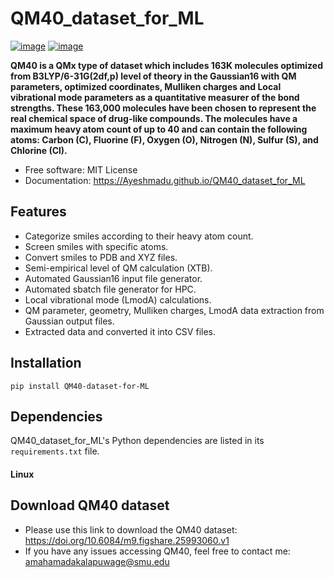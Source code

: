 # QM40_dataset_for_ML


[![image](https://img.shields.io/pypi/v/QM40_dataset_for_ML.svg)](https://pypi.python.org/pypi/QM40_dataset_for_ML)
[![image](https://img.shields.io/conda/vn/conda-forge/QM40_dataset_for_ML.svg)](https://anaconda.org/conda-forge/QM40_dataset_for_ML)


**QM40 is a QMx type of dataset which includes 163K molecules optimized from B3LYP/6-31G(2df,p) level of theory in the Gaussian16 with QM parameters, optimized coordinates, Mulliken charges and Local 
vibrational mode parameters as a quantitative measurer of the bond strengths. These 163,000 molecules have been chosen to represent the real chemical space of drug-like compounds. The molecules have a 
maximum heavy atom count of up to 40 and can contain the following atoms: Carbon (C), Fluorine (F), Oxygen (O), Nitrogen (N), Sulfur (S), and Chlorine (Cl).**


-   Free software: MIT License
-   Documentation: https://Ayeshmadu.github.io/QM40_dataset_for_ML
    

## Features

-   Categorize smiles according to their heavy atom count.
-   Screen smiles with specific atoms.
-   Convert smiles to PDB and XYZ files.
-   Semi-empirical level of QM calculation (XTB).
-   Automated Gaussian16 input file generator.
-   Automated sbatch file generator for HPC.
-   Local vibrational mode (LmodA) calculations.
-   QM parameter, geometry, Mulliken charges, LmodA data extraction from Gaussian output files.
-   Extracted data and converted it into CSV files.

## Installation
```
pip install QM40-dataset-for-ML
```
## Dependencies

QM40_dataset_for_ML's Python dependencies are listed in its `requirements.txt` file. 

#### Linux

## Download QM40 dataset

-  Please use this link to download the QM40 dataset: https://doi.org/10.6084/m9.figshare.25993060.v1
-  If you have any issues accessing QM40, feel free to contact me: amahamadakalapuwage@smu.edu
